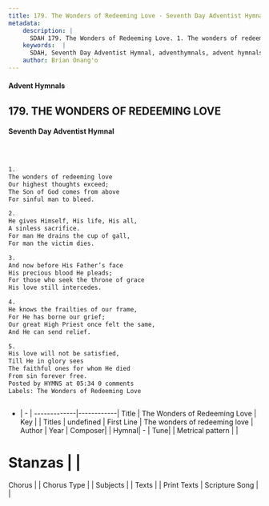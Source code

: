 ```yaml
---
title: 179. The Wonders of Redeeming Love - Seventh Day Adventist Hymnal
metadata:
    description: |
      SDAH 179. The Wonders of Redeeming Love. 1. The wonders of redeeming love Our highest thoughts exceed; The Son of God comes from above For sinful man to bleed.
    keywords:  |
      SDAH, Seventh Day Adventist Hymnal, adventhymnals, advent hymnals, The Wonders of Redeeming Love, The wonders of redeeming love 
    author: Brian Onang'o
---
```


#### Advent Hymnals
## 179. THE WONDERS OF REDEEMING LOVE
#### Seventh Day Adventist Hymnal

```txt



1.
The wonders of redeeming love
Our highest thoughts exceed;
The Son of God comes from above
For sinful man to bleed.

2.
He gives Himself, His life, His all,
A sinless sacrifice.
For man He drains the cup of gall,
For man the victim dies.

3.
And now before His Father’s face
His precious blood He pleads;
For those who seek the throne of grace
His love still intercedes.

4.
He knows the frailties of our frame,
For He has borne our grief;
Our great High Priest once felt the same,
And He can send relief.

5.
His love will not be satisfied,
Till He in glory sees
The faithful ones for whom He died
From sin forever free.
Posted by HYMNS at 05:34 0 comments
Labels: The Wonders of Redeeming Love



```

- |   -  |
-------------|------------|
Title | The Wonders of Redeeming Love |
Key |  |
Titles | undefined |
First Line | The wonders of redeeming love |
Author | 
Year | 
Composer|  |
Hymnal|  - |
Tune|  |
Metrical pattern | |
# Stanzas |  |
Chorus |  |
Chorus Type |  |
Subjects |  |
Texts |  |
Print Texts | 
Scripture Song |  |
  
